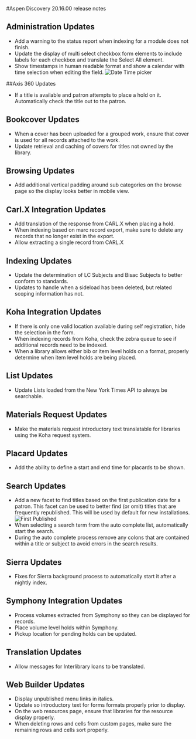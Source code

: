 #Aspen Discovery 20.16.00 release notes
## Administration Updates
- Add a warning to the status report when indexing for a module does not finish. 
- Update the display of multi select checkbox form elements to include labels for each checkbox and translate the Select All element.
- Show timestamps in human readable format and show a calendar with time selection when editing the field. 
  ![Date Time picker](/release_notes/images/20_16_00_timestamp_selection.png)

##Axis 360 Updates
- If a title is available and patron attempts to place a hold on it. Automatically check the title out to the patron.  

## Bookcover Updates
- When a cover has been uploaded for a grouped work, ensure that cover is used for all records attached to the work. 
- Update retrieval and caching of covers for titles not owned by the library.  

## Browsing Updates
- Add additional vertical padding around sub categories on the browse page so the display looks better in mobile view. 

## Carl.X Integration Updates
- Add translation of the response from CARL.X when placing a hold.
- When indexing based on marc record export, make sure to delete any records that no longer exist in the export. 
- Allow extracting a single record from CARL.X

## Indexing Updates
- Update the determination of LC Subjects and Bisac Subjects to better conform to standards. 
- Updates to handle when a sideload has been deleted, but related scoping information has not. 

## Koha Integration Updates
- If there is only one valid location available during self registration, hide the selection in the form. 
- When indexing records from Koha, check the zebra queue to see if additional records need to be indexed. 
- When a library allows either bib or item level holds on a format, properly determine when item level holds are being placed. 

## List Updates
- Update Lists loaded from the New York Times API to always be searchable. 

## Materials Request Updates
- Make the materials request introductory text translatable for libraries using the Koha request system.

## Placard Updates
- Add the ability to define a start and end time for placards to be shown. 

## Search Updates
- Add a new facet to find titles based on the first publication date for a patron. This facet can be used to better find (or omit) titles that are frequently republished.  This will be used by default for new installations.
  ![First Published](/release_notes/images/20_16_00_first_published_facet.png)
- When selecting a search term from the auto complete list, automatically start the search.
- During the auto complete process remove any colons that are contained within a title or subject to avoid errors in the search results.  

## Sierra Updates
- Fixes for Sierra background process to automatically start it after a nightly index.

## Symphony Integration Updates
- Process volumes extracted from Symphony so they can be displayed for records.
- Place volume level holds within Symphony.  
- Pickup location for pending holds can be updated.

## Translation Updates
- Allow messages for Interlibrary loans to be translated. 

## Web Builder Updates
- Display unpublished menu links in italics. 
- Update so introductory text for forms formats properly prior to display.
- On the web resources page, ensure that libraries for the resource display properly.
- When deleting rows and cells from custom pages, make sure the remaining rows and cells sort properly.
